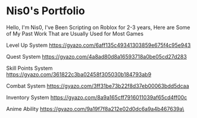 # Nis0's Portfolio

Hello, I'm Nis0, I've Been Scripting on Roblox for 2-3 years, Here are Some of My Past Work That are Usually Used for Most Games

Level Up System
https://gyazo.com/6aff135c49341303859e675f4c95e943

Quest System 
https://gyazo.com/4a8ad80d8a16593718a0be05cd27d283

Skill Points System
https://gyazo.com/361822c3ba02458f305030b184793ab9

Combat System
https://gyazo.com/3ff31be73b22f8d37eb00063bdd5dcaa

Inventory System
https://gyazo.com/8a9a165cff7916011039af65cd4ff00c

Anime Ability
https://gyazo.com/9a19f7f8a212e02d0dc6a9a4b467639a\
